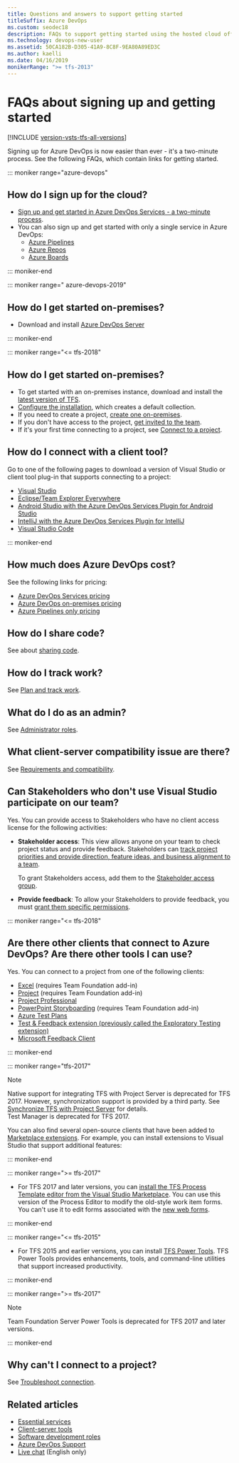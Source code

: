 ```yaml
---
title: Questions and answers to support getting started
titleSuffix: Azure DevOps
ms.custom: seodec18
description: FAQs to support getting started using the hosted cloud offering and on-premises offering of Azure DevOps
ms.technology: devops-new-user
ms.assetid: 50CA182B-D305-41A9-8C8F-9EA80A89ED3C
ms.author: kaelli
ms.date: 04/16/2019
monikerRange: ">= tfs-2013"
---
```


# FAQs about signing up and getting started

[!INCLUDE [version-vsts-tfs-all-versions](../includes/version-vsts-tfs-all-versions.md)]

Signing up for Azure DevOps is now easier than ever - it's a two-minute process. See the following FAQs, which contain links for getting started.

::: moniker range="azure-devops"

## How do I sign up for the cloud?

- [Sign up and get started in Azure DevOps Services - a two-minute process](../organizations/accounts/create-organization.md).
- You can also sign up and get started with only a single service in Azure DevOps:
  - [Azure Pipelines](../pipelines/get-started/pipelines-sign-up.md)
  - [Azure Repos](../repos/get-started/sign-up-invite-teammates.md)
  - [Azure Boards](../boards/get-started/sign-up-invite-teammates.md)

::: moniker-end

::: moniker range=" azure-devops-2019"

## How do I get started on-premises?

- Download and install [Azure DevOps Server](https://azure.microsoft.com/services/devops/server/)

::: moniker-end

::: moniker range="<= tfs-2018"

## How do I get started on-premises?

- To get started with an on-premises instance, download and install the [latest version of TFS](https://visualstudio.microsoft.com/downloads/).
- [Configure the installation](/azure/devops/server/install/get-started), which creates a default collection.
- If you need to create a project, [create one on-premises](../organizations/projects/create-project.md).
- If you don't have access to the project, [get invited to the team](../organizations/security/add-users-team-project.md).
- If it's your first time connecting to a project, see [Connect to a project](../organizations/projects/connect-to-projects.md).

## How do I connect with a client tool?

Go to one of the following pages to download a version of Visual Studio or client tool plug-in that supports connecting to a project:

- [Visual Studio](https://visualstudio.microsoft.com/downloads/)
- [Eclipse/Team Explorer Everywhere](../java/download-eclipse-plug-in.md)
- [Android Studio with the Azure DevOps Services Plugin for Android Studio](../java/download-android-studio-plug-in.md)
- [IntelliJ with the Azure DevOps Services Plugin for IntelliJ](../java/download-intellij-plug-in.md)
- [Visual Studio Code](../java/vscode-extension.md)

::: moniker-end

## How much does Azure DevOps cost?

See the following links for pricing:

- [Azure DevOps Services pricing](https://azure.microsoft.com/pricing/details/devops/azure-devops-services/)
- [Azure DevOps on-premises pricing](https://azure.microsoft.com/pricing/details/devops/on-premises/)
- [Azure Pipelines only pricing](https://azure.microsoft.com/pricing/details/devops/azure-pipelines/)

## How do I share code?

See about [sharing code](roles.md#software-developers).

## How do I track work?

See [Plan and track work](plan-track-work.md).

## What do I do as an admin?

See [Administrator roles](roles.md#administrator-roles).

## What client-server compatibility issue are there?

See [Requirements and compatibility](/azure/devops/server/requirements).

## Can Stakeholders who don't use Visual Studio participate on our team?

Yes. You can provide access to Stakeholders who have no client access license for the following activities:

- **Stakeholder access**: This view allows anyone on your team to check project status and provide feedback. Stakeholders can [track project priorities and provide direction, feature ideas, and business alignment to a team](../organizations/security/get-started-stakeholder.md).

  To grant Stakeholders access, add them to the [Stakeholder access group](../organizations/security/change-access-levels.md).

- **Provide feedback**: To allow your Stakeholders to provide feedback, you must [grant them specific permissions](../project/feedback/give-permissions-feedback.md).

::: moniker range="<= tfs-2018"

## Are there other clients that connect to Azure DevOps? Are there other tools I can use?

Yes. You can connect to a project from one of the following clients:

- [Excel](../boards/backlogs/office/bulk-add-modify-work-items-excel.md) (requires Team Foundation add-in)
- [Project](../boards/backlogs/office/create-your-backlog-tasks-using-project.md) (requires Team Foundation add-in)
- [Project Professional](../reference/tfs-ps-sync/synchronize-tfs-project-server.md)
- [PowerPoint Storyboarding](../boards/backlogs/office/storyboard-your-ideas-using-powerpoint.md) (requires Team Foundation add-in)
- [Azure Test Plans](https://msdn.microsoft.com/library/jj635157.aspx)
- [Test & Feedback extension (previously called the Exploratory Testing extension)](../test/provide-stakeholder-feedback.md)
- [Microsoft Feedback Client](../project/feedback/give-feedback.md)

::: moniker-end

::: moniker range="tfs-2017"

> [!NOTE]  
> Native support for integrating TFS with Project Server is deprecated for TFS 2017. However, synchronization support is provided by a third party. See [Synchronize TFS with Project Server](../reference/tfs-ps-sync/sync-ps-tfs.md) for details.  
> Test Manager is deprecated for TFS 2017.

You can also find several open-source clients that have been added to [Marketplace extensions](https://marketplace.visualstudio.com). For example, you can install extensions to Visual Studio that support additional features:

::: moniker-end

::: moniker range=">= tfs-2017"

- For TFS 2017 and later versions, you can [install the TFS Process Template editor from the Visual Studio Marketplace](https://marketplace.visualstudio.com/items?itemName=KarthikBalasubramanianMSFT.TFSProcessTemplateEditor). You can use this version of the Process Editor to modify the old-style work item forms. You can't use it to edit forms associated with the [new web forms](../reference/process/new-work-item-experience.md).

::: moniker-end

::: moniker range="<= tfs-2015"

- For TFS 2015 and earlier versions, you can install [TFS Power Tools](https://marketplace.visualstudio.com/items?itemName=TFSPowerToolsTeam.MicrosoftVisualStudioTeamFoundationServer2015Power). TFS Power Tools provides enhancements, tools, and command-line utilities that support increased productivity.

::: moniker-end

::: moniker range=">= tfs-2017"

> [!NOTE]  
> Team Foundation Server Power Tools is deprecated for TFS 2017 and later versions.

::: moniker-end

## Why can't I connect to a project?

See [Troubleshoot connection](troubleshoot-connection.md).

## Related articles

- [Essential services](services.md)
- [Client-server tools](tools.md)
- [Software development roles](roles.md)
- [Azure DevOps Support](https://azure.microsoft.com/support/devops/)
- [Live chat](https://visualstudio.microsoft.com/vs/support/#talktous) (English only)
